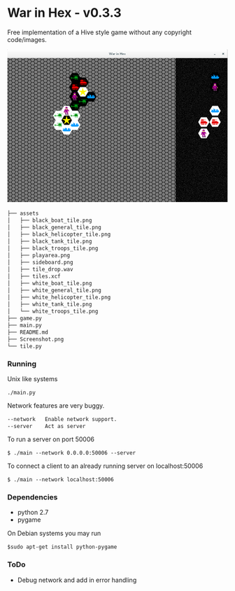 # War in Hex - v0.3.3

Free implementation of a Hive style game without any copyright code/images.

![Screenshot of War in Hex](Screenshot.png?raw=true "War in Hex in action")

```
├── assets
│   ├── black_boat_tile.png
│   ├── black_general_tile.png
│   ├── black_helicopter_tile.png
│   ├── black_tank_tile.png
│   ├── black_troops_tile.png
│   ├── playarea.png
│   ├── sideboard.png
│   ├── tile_drop.wav
│   ├── tiles.xcf
│   ├── white_boat_tile.png
│   ├── white_general_tile.png
│   ├── white_helicopter_tile.png
│   ├── white_tank_tile.png
│   └── white_troops_tile.png
├── game.py
├── main.py
├── README.md
├── Screenshot.png
└── tile.py
```

### Running

Unix like systems

```
./main.py
```

Network features are very buggy.

```
--network   Enable network support.
--server    Act as server
```

To run a server on port 50006

```
$ ./main --network 0.0.0.0:50006 --server
```

To connect a client to an already running server on localhost:50006

```
$ ./main --network localhost:50006
```

### Dependencies

* python 2.7
* pygame

On Debian systems you may run

```
$sudo apt-get install python-pygame
```

### ToDo

* Debug network and add in error handling
